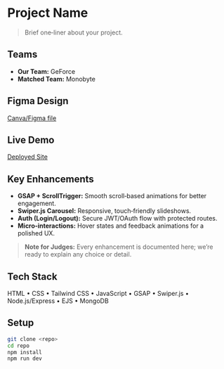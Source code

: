 # Project Name

> Brief one‑liner about your project.

## Teams
- **Our Team:** GeForce  
- **Matched Team:** Monobyte  

## Figma Design
[Canva/Figma file](https://www.canva.com/design/DAGkVLqF0Io/LU_I81i-xDa30Jrr1cxLqA/edit?utm_content=DAGkVLqF0Io&utm_campaign=designshare&utm_medium=link2&utm_source=sharebutton)

## Live Demo
[Deployed Site](<link>)

## Key Enhancements
- **GSAP + ScrollTrigger:** Smooth scroll‑based animations for better engagement.  
- **Swiper.js Carousel:** Responsive, touch‑friendly slideshows.  
- **Auth (Login/Logout):** Secure JWT/OAuth flow with protected routes.  
- **Micro‑interactions:** Hover states and feedback animations for a polished UX.  

> **Note for Judges:** Every enhancement is documented here; we’re ready to explain any choice or detail.

## Tech Stack
HTML • CSS • Tailwind CSS • JavaScript • GSAP • Swiper.js • Node.js/Express • EJS • MongoDB

## Setup
```bash
git clone <repo>
cd repo
npm install
npm run dev
